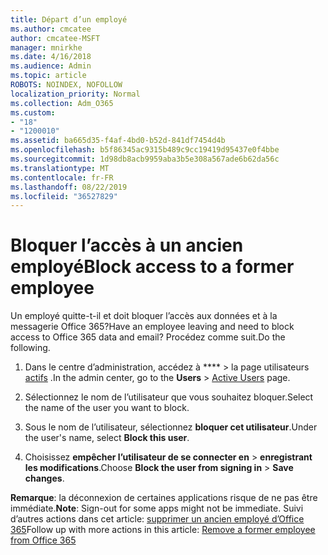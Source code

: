 ```yaml
---
title: Départ d’un employé
ms.author: cmcatee
author: cmcatee-MSFT
manager: mnirkhe
ms.date: 4/16/2018
ms.audience: Admin
ms.topic: article
ROBOTS: NOINDEX, NOFOLLOW
localization_priority: Normal
ms.collection: Adm_O365
ms.custom:
- "18"
- "1200010"
ms.assetid: ba665d35-f4af-4bd0-b52d-841df7454d4b
ms.openlocfilehash: b5f86345ac9315b489c9cc19419d95437e0f4bbe
ms.sourcegitcommit: 1d98db8acb9959aba3b5e308a567ade6b62da56c
ms.translationtype: MT
ms.contentlocale: fr-FR
ms.lasthandoff: 08/22/2019
ms.locfileid: "36527829"
---
```

# <a name="block-access-to-a-former-employee"></a><span data-ttu-id="91ca1-102">Bloquer l’accès à un ancien employé</span><span class="sxs-lookup"><span data-stu-id="91ca1-102">Block access to a former employee</span></span>

<span data-ttu-id="91ca1-103">Un employé quitte-t-il et doit bloquer l’accès aux données et à la messagerie Office 365?</span><span class="sxs-lookup"><span data-stu-id="91ca1-103">Have an employee leaving and need to block access to Office 365 data and email?</span></span> <span data-ttu-id="91ca1-104">Procédez comme suit.</span><span class="sxs-lookup"><span data-stu-id="91ca1-104">Do the following.</span></span>
  
1. <span data-ttu-id="91ca1-105">Dans le centre d’administration, accédez à \*\*\*\* \> la page utilisateurs [actifs](https://go.microsoft.com/fwlink/p/?linkid=834822) .</span><span class="sxs-lookup"><span data-stu-id="91ca1-105">In the admin center, go to the **Users** \> [Active Users](https://go.microsoft.com/fwlink/p/?linkid=834822) page.</span></span>

2. <span data-ttu-id="91ca1-106">Sélectionnez le nom de l’utilisateur que vous souhaitez bloquer.</span><span class="sxs-lookup"><span data-stu-id="91ca1-106">Select the name of the user you want to block.</span></span>

3. <span data-ttu-id="91ca1-107">Sous le nom de l’utilisateur, sélectionnez **bloquer cet utilisateur**.</span><span class="sxs-lookup"><span data-stu-id="91ca1-107">Under the user's name, select **Block this user**.</span></span>

4. <span data-ttu-id="91ca1-108">Choisissez **empêcher l’utilisateur de se connecter en** \> **enregistrant les modifications**.</span><span class="sxs-lookup"><span data-stu-id="91ca1-108">Choose **Block the user from signing in** \> **Save changes**.</span></span>

<span data-ttu-id="91ca1-109">**Remarque**: la déconnexion de certaines applications risque de ne pas être immédiate.</span><span class="sxs-lookup"><span data-stu-id="91ca1-109">**Note**: Sign-out for some apps might not be immediate.</span></span> <span data-ttu-id="91ca1-110">Suivi d’autres actions dans cet article: [supprimer un ancien employé d’Office 365](https://docs.microsoft.com/office365/admin/add-users/remove-former-employee)</span><span class="sxs-lookup"><span data-stu-id="91ca1-110">Follow up with more actions in this article: [Remove a former employee from Office 365](https://docs.microsoft.com/office365/admin/add-users/remove-former-employee)</span></span>